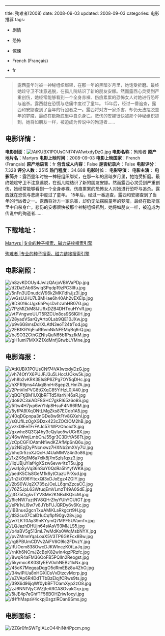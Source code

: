 
---
title: 殉难者(2008)
date: 2008-09-03
updated: 2008-09-03
categories: 电影推荐
tags:
- 剧情
- 恐怖
- 惊悚

- French (Français)
- fr
---


> 露西童年时被一神秘组织绑架，在那一年的黑暗岁月里，她饱受折磨。最终她趁守卫不注意逃脱，在孤儿院结识了新的朋友安娜。然而露西心灵受到严重创伤，她经常能够看到一个全身赤裸、伤痕累累的恐怖女人对她进行恐吓与追杀。露西就在恐慌与悲痛中度过了童年。  15年后，经过一番追查，露西和安娜查到了当年的行凶者之一。露西将对方一家杀害，却仍无法摆脱童年的梦魇，最终在歇斯底里中自杀身亡。悲伤的安娜很快被那个神秘组织抓到，她将如朋友一样，被迫成为传说中的殉道者……

## **电影详情**：

**电影封面**：<img src="https://image.tmdb.org/t/p/w200/AtKUBX1POUsCNf74VA1wtxdyDzG.jpg" alt="/AtKUBX1POUsCNf74VA1wtxdyDzG.jpg" title="/AtKUBX1POUsCNf74VA1wtxdyDzG.jpg">
**电影名称**：殉难者
**原产地片名**：Martyrs
**电影上映时间**：2008-09-03
**电影上映国家**：French (Français)
**原产地语言**：fr
**包含成人内容**：False
**是否纪录片**：False
**电影评分**：7.328
**评分人数**：2515
**热门程度**：34.688
**电影时长**：
**电影导演**：
**电影主演**：
**电影简介**：露西童年时被一神秘组织绑架，在那一年的黑暗岁月里，她饱受折磨。最终她趁守卫不注意逃脱，在孤儿院结识了新的朋友安娜。然而露西心灵受到严重创伤，她经常能够看到一个全身赤裸、伤痕累累的恐怖女人对她进行恐吓与追杀。露西就在恐慌与悲痛中度过了童年。  15年后，经过一番追查，露西和安娜查到了当年的行凶者之一。露西将对方一家杀害，却仍无法摆脱童年的梦魇，最终在歇斯底里中自杀身亡。悲伤的安娜很快被那个神秘组织抓到，她将如朋友一样，被迫成为传说中的殉道者……

## **下载地址**：
[Martyrs |专业的种子搜索、磁力链接搜索引擎](https://movie.amd794.com:2083/?search=Martyrs&ordering=&mode=match_phrase&page_size=10&page=1)

[殉难者 |专业的种子搜索、磁力链接搜索引擎](https://movie.amd794.com:2083/?search=%E6%AE%89%E9%9A%BE%E8%80%85&ordering=&mode=match_phrase&page_size=10&page=1)
 

## **电影剧照**：
<img src="https://image.tmdb.org/t/p/original/n8zvKDOUy4JwIzQArjoVBhVaPDp.jpg" alt="/n8zvKDOUy4JwIzQArjoVBhVaPDp.jpg" title="/n8zvKDOUy4JwIzQArjoVBhVaPDp.jpg"><img src="https://image.tmdb.org/t/p/original/d2DaEAb6SwiqSPqdp19zPC3llfu.jpg" alt="/d2DaEAb6SwiqSPqdp19zPC3llfu.jpg" title="/d2DaEAb6SwiqSPqdp19zPC3llfu.jpg"><img src="https://image.tmdb.org/t/p/original/5nFn3UDnudcW96k2MKl1dhJjz3I.jpg" alt="/5nFn3UDnudcW96k2MKl1dhJjz3I.jpg" title="/5nFn3UDnudcW96k2MKl1dhJjz3I.jpg"><img src="https://image.tmdb.org/t/p/original/wGsUJHU7LBMHae6h40Ah2vEXElp.jpg" alt="/wGsUJHU7LBMHae6h40Ah2vEXElp.jpg" title="/wGsUJHU7LBMHae6h40Ah2vEXElp.jpg"><img src="https://image.tmdb.org/t/p/original/8DS016cUgx6hPvjsDvhzahHB07G.jpg" alt="/8DS016cUgx6hPvjsDvhzahHB07G.jpg" title="/8DS016cUgx6hPvjsDvhzahHB07G.jpg"><img src="https://image.tmdb.org/t/p/original/7PzMIZkM8IJU6xDZB4DHTouHYvR.jpg" alt="/7PzMIZkM8IJU6xDZB4DHTouHYvR.jpg" title="/7PzMIZkM8IJU6xDZB4DHTouHYvR.jpg"><img src="https://image.tmdb.org/t/p/original/vtPVngwoUUT5RZCUn8os9S6lGIH.jpg" alt="/vtPVngwoUUT5RZCUn8os9S6lGIH.jpg" title="/vtPVngwoUUT5RZCUn8os9S6lGIH.jpg"><img src="https://image.tmdb.org/t/p/original/28yadVSarQyArto0Lab9QE10JXw.jpg" alt="/28yadVSarQyArto0Lab9QE10JXw.jpg" title="/28yadVSarQyArto0Lab9QE10JXw.jpg"><img src="https://image.tmdb.org/t/p/original/p9v6G8msDdrXLAtN3eoT24trTod.jpg" alt="/p9v6G8msDdrXLAtN3eoT24trTod.jpg" title="/p9v6G8msDdrXLAtN3eoT24trTod.jpg"><img src="https://image.tmdb.org/t/p/original/2EBfKRYqEiuRRvmNkNFEMqBq9rQ.jpg" alt="/2EBfKRYqEiuRRvmNkNFEMqBq9rQ.jpg" title="/2EBfKRYqEiuRRvmNkNFEMqBq9rQ.jpg"><img src="https://image.tmdb.org/t/p/original/bJSO32CthGZNIsQuN65b1PszfkM.jpg" alt="/bJSO32CthGZNIsQuN65b1PszfkM.jpg" title="/bJSO32CthGZNIsQuN65b1PszfkM.jpg"><img src="https://image.tmdb.org/t/p/original/gH1uml7MXXZ1XdMnfjGtwbLYMne.jpg" alt="/gH1uml7MXXZ1XdMnfjGtwbLYMne.jpg" title="/gH1uml7MXXZ1XdMnfjGtwbLYMne.jpg">

## **电影海报**：
<img src="https://image.tmdb.org/t/p/original/AtKUBX1POUsCNf74VA1wtxdyDzG.jpg" alt="/AtKUBX1POUsCNf74VA1wtxdyDzG.jpg" title="/AtKUBX1POUsCNf74VA1wtxdyDzG.jpg"><img src="https://image.tmdb.org/t/p/original/vh74OtYX6PUJFJ3u5LHocUOkw5k.jpg" alt="/vh74OtYX6PUJFJ3u5LHocUOkw5k.jpg" title="/vh74OtYX6PUJFJ3u5LHocUOkw5k.jpg"><img src="https://image.tmdb.org/t/p/original/vh8b2vKRK3EIs8P6ZPg7OY5qDHc.jpg" alt="/vh8b2vKRK3EIs8P6ZPg7OY5qDHc.jpg" title="/vh8b2vKRK3EIs8P6ZPg7OY5qDHc.jpg"><img src="https://image.tmdb.org/t/p/original/hXFR9jms4Akql8mHr8gep2LHm7A.jpg" alt="/hXFR9jms4Akql8mHr8gep2LHm7A.jpg" title="/hXFR9jms4Akql8mHr8gep2LHm7A.jpg"><img src="https://image.tmdb.org/t/p/original/2PmVlnPVG8tGXqC85YiHzL0jX40.jpg" alt="/2PmVlnPVG8tGXqC85YiHzL0jX40.jpg" title="/2PmVlnPVG8tGXqC85YiHzL0jX40.jpg"><img src="https://image.tmdb.org/t/p/original/qBQFtjBM1UXjbRFTd5XarNi46sR.jpg" alt="/qBQFtjBM1UXjbRFTd5XarNi46sR.jpg" title="/qBQFtjBM1UXjbRFTd5XarNi46sR.jpg"><img src="https://image.tmdb.org/t/p/original/do92C3aiADF8SHC7gkRI65z6o9S.jpg" alt="/do92C3aiADF8SHC7gkRI65z6o9S.jpg" title="/do92C3aiADF8SHC7gkRI65z6o9S.jpg"><img src="https://image.tmdb.org/t/p/original/5ftw4H7jvp6wYhlp8HsuF4N66RM.jpg" alt="/5ftw4H7jvp6wYhlp8HsuF4N66RM.jpg" title="/5ftw4H7jvp6wYhlp8HsuF4N66RM.jpg"><img src="https://image.tmdb.org/t/p/original/5yfPA9lXqONtLMgZks87ECob1A5.jpg" alt="/5yfPA9lXqONtLMgZks87ECob1A5.jpg" title="/5yfPA9lXqONtLMgZks87ECob1A5.jpg"><img src="https://image.tmdb.org/t/p/original/40qDGpnpa3nGDe8w6tFfv8GXehl.jpg" alt="/40qDGpnpa3nGDe8w6tFfv8GXehl.jpg" title="/40qDGpnpa3nGDe8w6tFfv8GXehl.jpg"><img src="https://image.tmdb.org/t/p/original/sQUfILzOgXGDzx423cZOCIOM2hB.jpg" alt="/sQUfILzOgXGDzx423cZOCIOM2hB.jpg" title="/sQUfILzOgXGDzx423cZOCIOM2hB.jpg"><img src="https://image.tmdb.org/t/p/original/vzkDlEeTFrFAJc57rWPzOhoixfS.jpg" alt="/vzkDlEeTFrFAJc57rWPzOhoixfS.jpg" title="/vzkDlEeTFrFAJc57rWPzOhoixfS.jpg"><img src="https://image.tmdb.org/t/p/original/gxwhc8Q3Gj4hy3cQyIao5wUGr8X.jpg" alt="/gxwhc8Q3Gj4hy3cQyIao5wUGr8X.jpg" title="/gxwhc8Q3Gj4hy3cQyIao5wUGr8X.jpg"><img src="https://image.tmdb.org/t/p/original/46wWmjLmbCnJ55gr3C3DtYA56Tt.jpg" alt="/46wWmjLmbCnJ55gr3C3DtYA56Tt.jpg" title="/46wWmjLmbCnJ55gr3C3DtYA56Tt.jpg"><img src="https://image.tmdb.org/t/p/original/zCpCGFlOAtmNfiwdKZAfMpSnQ6u.jpg" alt="/zCpCGFlOAtmNfiwdKZAfMpSnQ6u.jpg" title="/zCpCGFlOAtmNfiwdKZAfMpSnQ6u.jpg"><img src="https://image.tmdb.org/t/p/original/p2NEzjDyPNcnxwz7HXNb2mXVy7U.jpg" alt="/p2NEzjDyPNcnxwz7HXNb2mXVy7U.jpg" title="/p2NEzjDyPNcnxwz7HXNb2mXVy7U.jpg"><img src="https://image.tmdb.org/t/p/original/bhq0r5zoXJQcHJ4UaMMVz4n3o86.jpg" alt="/bhq0r5zoXJQcHJ4UaMMVz4n3o86.jpg" title="/bhq0r5zoXJQcHJ4UaMMVz4n3o86.jpg"><img src="https://image.tmdb.org/t/p/original/1xZK6g1M6a7xlk8j7mSzls1qxz3.jpg" alt="/1xZK6g1M6a7xlk8j7mSzls1qxz3.jpg" title="/1xZK6g1M6a7xlk8j7mSzls1qxz3.jpg"><img src="https://image.tmdb.org/t/p/original/iiqUBjuYlaf4gXSzw6evw4tzT5u.jpg" alt="/iiqUBjuYlaf4gXSzw6evw4tzT5u.jpg" title="/iiqUBjuYlaf4gXSzw6evw4tzT5u.jpg"><img src="https://image.tmdb.org/t/p/original/wa1pSyVq36hSaY0QdRa5hYyfWK9.jpg" alt="/wa1pSyVq36hSaY0QdRa5hYyfWK9.jpg" title="/wa1pSyVq36hSaY0QdRa5hYyfWK9.jpg"><img src="https://image.tmdb.org/t/p/original/aedK5CIs8GeM1k6ytCtazUPrXsd.jpg" alt="/aedK5CIs8GeM1k6ytCtazUPrXsd.jpg" title="/aedK5CIs8GeM1k6ytCtazUPrXsd.jpg"><img src="https://image.tmdb.org/t/p/original/1n2kO96YItcxQI3xDJoEgz4ZGIY.jpg" alt="/1n2kO96YItcxQI3xDJoEgz4ZGIY.jpg" title="/1n2kO96YItcxQI3xDJoEgz4ZGIY.jpg"><img src="https://image.tmdb.org/t/p/original/2bS0WJq2X735zJOeLL6qmZzcaCC.jpg" alt="/2bS0WJq2X735zJOeLL6qmZzcaCC.jpg" title="/2bS0WJq2X735zJOeLL6qmZzcaCC.jpg"><img src="https://image.tmdb.org/t/p/original/76Z5JpL63WtuqEmVLmzT49A0SdE.jpg" alt="/76Z5JpL63WtuqEmVLmzT49A0SdE.jpg" title="/76Z5JpL63WtuqEmVLmzT49A0SdE.jpg"><img src="https://image.tmdb.org/t/p/original/jIG75CigkvTYV8Me2KNBxIKQkcM.jpg" alt="/jIG75CigkvTYV8Me2KNBxIKQkcM.jpg" title="/jIG75CigkvTYV8Me2KNBxIKQkcM.jpg"><img src="https://image.tmdb.org/t/p/original/6ieNW7uztNV8QHrZhyYUhYCUtGT.jpg" alt="/6ieNW7uztNV8QHrZhyYUhYCUtGT.jpg" title="/6ieNW7uztNV8QHrZhyYUhYCUtGT.jpg"><img src="https://image.tmdb.org/t/p/original/ePk1vLl9w7v8JYbFUJQRDy6v6Kc.jpg" alt="/ePk1vLl9w7v8JYbFUJQRDy6v6Kc.jpg" title="/ePk1vLl9w7v8JYbFUJQRDy6v6Kc.jpg"><img src="https://image.tmdb.org/t/p/original/lBBnue2gcnTxuAMiKLaRkgcrt9H.jpg" alt="/lBBnue2gcnTxuAMiKLaRkgcrt9H.jpg" title="/lBBnue2gcnTxuAMiKLaRkgcrt9H.jpg"><img src="https://image.tmdb.org/t/p/original/tlS2cu07CaID1uCqflpf90gv28v.jpg" alt="/tlS2cu07CaID1uCqflpf90gv28v.jpg" title="/tlS2cu07CaID1uCqflpf90gv28v.jpg"><img src="https://image.tmdb.org/t/p/original/w7LKT0Ay39nKYymQ7MPF5UVamTv.jpg" alt="/w7LKT0Ay39nKYymQ7MPF5UVamTv.jpg" title="/w7LKT0Ay39nKYymQ7MPF5UVamTv.jpg"><img src="https://image.tmdb.org/t/p/original/LQJazhDHUjn64siAsV93MlJLS5.jpg" alt="/LQJazhDHUjn64siAsV93MlJLS5.jpg" title="/LQJazhDHUjn64siAsV93MlJLS5.jpg"><img src="https://image.tmdb.org/t/p/original/o4aBV5g513mL7wMdKo0WqMsbNYX.jpg" alt="/o4aBV5g513mL7wMdKo0WqMsbNYX.jpg" title="/o4aBV5g513mL7wMdKo0WqMsbNYX.jpg"><img src="https://image.tmdb.org/t/p/original/pvZMmnYqaLoaX5V3TP6GKFcx8Bw.jpg" alt="/pvZMmnYqaLoaX5V3TP6GKFcx8Bw.jpg" title="/pvZMmnYqaLoaX5V3TP6GKFcx8Bw.jpg"><img src="https://image.tmdb.org/t/p/original/rg8PBUmCDVv2AiFV6O9lc2FDvzY.jpg" alt="/rg8PBUmCDVv2AiFV6O9lc2FDvzY.jpg" title="/rg8PBUmCDVv2AiFV6O9lc2FDvzY.jpg"><img src="https://image.tmdb.org/t/p/original/ifUOem838OwcDJKWInczK0tLaJq.jpg" alt="/ifUOem838OwcDJKWInczK0tLaJq.jpg" title="/ifUOem838OwcDJKWInczK0tLaJq.jpg"><img src="https://image.tmdb.org/t/p/original/rnKh6NCmJZcBpK82wIn4qzPRzfc.jpg" alt="/rnKh6NCmJZcBpK82wIn4qzPRzfc.jpg" title="/rnKh6NCmJZcBpK82wIn4qzPRzfc.jpg"><img src="https://image.tmdb.org/t/p/original/8wqR4aFM36OoFB5PQIIn2Reogst.jpg" alt="/8wqR4aFM36OoFB5PQIIn2Reogst.jpg" title="/8wqR4aFM36OoFB5PQIIn2Reogst.jpg"><img src="https://image.tmdb.org/t/p/original/5kymocKK0SfyEEV0ohNEBz1lxNx.jpg" alt="/5kymocKK0SfyEEV0ohNEBz1lxNx.jpg" title="/5kymocKK0SfyEEV0ohNEBz1lxNx.jpg"><img src="https://image.tmdb.org/t/p/original/45oK7MegqaDqgO5dRmEBz8u4ZhO.jpg" alt="/45oK7MegqaDqgO5dRmEBz8u4ZhO.jpg" title="/45oK7MegqaDqgO5dRmEBz8u4ZhO.jpg"><img src="https://image.tmdb.org/t/p/original/34wIPiUa8nHGXiCsVvDtzcvMcrp.jpg" alt="/34wIPiUa8nHGXiCsVvDtzcvMcrp.jpg" title="/34wIPiUa8nHGXiCsVvDtzcvMcrp.jpg"><img src="https://image.tmdb.org/t/p/original/eZVAp6R4DdTTbBzElqjfCRws9ts.jpg" alt="/eZVAp6R4DdTTbBzElqjfCRws9ts.jpg" title="/eZVAp6R4DdTTbBzElqjfCRws9ts.jpg"><img src="https://image.tmdb.org/t/p/original/39X6d96jqWf0ybBFTOamXyp2zO8.jpg" alt="/39X6d96jqWf0ybBFTOamXyp2zO8.jpg" title="/39X6d96jqWf0ybBFTOamXyp2zO8.jpg"><img src="https://image.tmdb.org/t/p/original/zJ6NNfVjyCWZjfeARGA8OvakGrp.jpg" alt="/zJ6NNfVjyCWZjfeARGA8OvakGrp.jpg" title="/zJ6NNfVjyCWZjfeARGA8OvakGrp.jpg"><img src="https://image.tmdb.org/t/p/original/5iJE4p7eGhfTF56BOHZriw1ocyi.jpg" alt="/5iJE4p7eGhfTF56BOHZriw1ocyi.jpg" title="/5iJE4p7eGhfTF56BOHZriw1ocyi.jpg"><img src="https://image.tmdb.org/t/p/original/tHfhMapaV4ckpj0sgzIROan9Sms.jpg" alt="/tHfhMapaV4ckpj0sgzIROan9Sms.jpg" title="/tHfhMapaV4ckpj0sgzIROan9Sms.jpg">

## **电影图标**：
<img src="https://image.tmdb.org/t/p/original/2ZGr0fnSWFglALcO44hlNt4Ppcm.png" alt="/2ZGr0fnSWFglALcO44hlNt4Ppcm.png" title="/2ZGr0fnSWFglALcO44hlNt4Ppcm.png">

